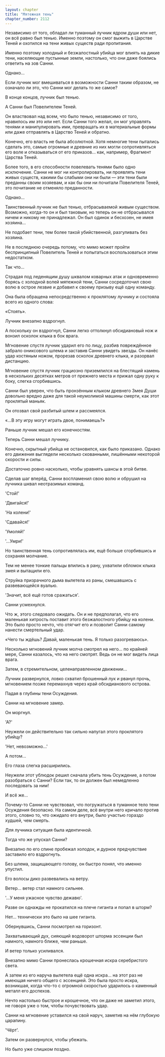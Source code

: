 ```yaml
---
layout: chapter
title: "Мятежная тень"
chapter_number: 2112
---
```




Независимо от того, обладал ли туманный лучник ядром души или нет, он всё равно был тенью. Именно поэтому он смог выжить в Царстве Теней и охотился на тени живых существ ради пропитания.

Именно поэтому холодный и безжалостный убийца мог влиять на дикие тени, населяющие пустынные земли, настолько, что они даже боялись ответить на зов Санни.

Однако...

Если лучник мог вмешиваться в возможности Санни таким образом, не означало ли это, что Санни мог делать то же самое?

В конце концов, лучник был тенью.

А Санни был Повелителем Теней.

Он властвовал над всем, что было тенью, независимо от того, нравилось им это или нет. Если Санни того желал, он мог управлять тенями и манипулировать ими, превращать их в материальные формы или даже отправлять в Царство Теней и обратно.

Конечно, его власть не была абсолютной. Хотя немногие тени пытались сделать это, самые огромные и древние из них могли сопротивляться его воле и отказываться от его приказов... как, например, Фрагмент Царства Теней.

Более того, в его способности повелевать тенями было одно исключение. Санни не мог ни контролировать, ни проявлять тени живых существ, какими бы слабыми они ни были — эти тени были преданны своим хозяевам, и как бы они ни почитали Повелителя Теней, это почитание не отменяло преданности.

Однако...

Таинственный лучник не был тенью, отбрасываемой живым существом. Возможно, когда-то он и был таковым, но теперь он не отбрасывался ничем и никому не принадлежал. Он был одинок и бесхозен, не имея хозяина...

Не подобает тени, тем более такой убийственной, разгуливать без хозяина.

Не в последнюю очередь потому, что мимо может пройти беспринципный Повелитель Теней и попытаться воспользоваться этим недостатком.

Так что...

Страдая под леденящим душу шквалом коварных атак и одновременно борясь с холодной волей мятежной тени, Санни сосредоточил свою волю в острое лезвие и добавил к своему призыву ещё одну команду.

Она была обращена непосредственно к проклятому лучнику и состояла всего из одного слова:

«Стоять».

Лучник внезапно вздрогнул.

А поскольку он вздрогнул, Санни легко оттолкнул обсидиановый нож и вонзил осколок клыка в бок врага.

Мгновение спустя лучник ударил его по лицу, разбив повреждённое забрало ониксового шлема и заставив Санни увидеть звезды. Он нанёс удар костяным ножом, прорезав осколок древнего клыка, и разорвал дистанцию.

Мгновение спустя лучник грациозно приземлился на блестящий камень в нескольких десятках метров от прежнего места и прижал одну руку к боку, слегка сгорбившись.

Санни был уверен, что быть пронзённым клыком древнего Змея Души довольно вредно даже для такой неумолимой машины смерти, как этот проклятый маньяк.

Он отозвал свой разбитый шлем и рассмеялся.

«...В эту игру могут играть двое, понимаешь?»

Раньше лучник мешал его конечностям.

Теперь Санни мешал лучнику.

Конечно, скрытный убийца не остановился, как было приказано. Однако его движения выглядели несколько скованными, лишёнными некоторой скорости и силы.

Достаточно ровно насколько, чтобы уравнять шансы в этой битве.

Сделав шаг вперёд, Санни воспламенил свою волю и обрушил на лучника шквал неотразимых команд.

'Стой!'

'Двигайся!'

'На колени!'

'Сдавайся!'

'Умоляй!'

'...Умри!'

Но таинственная тень сопротивлялась им, ещё больше сгорбившись и сохраняя молчание.

Тем не менее тонкие пальцы впились в рану, ухватили обломок клыка змея и вытащили его.

Струйка призрачного дыма вылетела из раны, смешавшись с развевающейся вуалью.

'Значит, всё ещё готов сражаться'.

Санни усмехнулся.

Что ж, этого следовало ожидать. Он и не предполагал, что его маленькая хитрость поставит этого безжалостного убийцу на колени. Это было просто нечто, что отягчит его и позволит Санни самому нанести смертельный удар.

«Чего ты ждёшь? Давай, маленькая тень. Я только разогреваюсь».

Несколько мгновений лучник молча смотрел на него... по крайней мере, Санни казалось, что на него смотрят. Ведь он не мог видеть лица врага.

Затем, в стремительном, целенаправленном движении...

Лучник развернулся, ловко схватил брошенный лук и рванул прочь, мгновением позже перемахнув через край обсидианового острова.

Падая в глубины тени Осуждения.

Санни на мгновение замер.

Он моргнул.

'А?'

Неужели он действительно так сильно напугал этого проклятого убийцу?

'Нет, невозможно...'

А потом...

Его глаза слегка расширились.

Неужели этот ублюдок решил сначала убить тень Осуждение, а потом разобраться с Санни? Если так, то он должен был немедленно последовать за ним!

И всё же...

Почему-то Санни не чувствовал, что погружаться в туманное тело тени Осуждения безопасно. На самом деле, всё внутри него кричало против этого, словно то, что ожидало его внутри, было участью гораздо худшей, чем смерть.

Для лучника ситуация была идентичной.

Тогда что же упускал Санни?

Внезапно по его спине пробежал холодок, и дурное предчувствие заставило его вздрогнуть.

Без шлема, защищающего голову, он быстро понял, что именно упустил.

Его волосы дико развевались на ветру.

Ветер... ветер стал намного сильнее.

'...У меня ужасное чувство дежавю'.

Разве он однажды не прокатился на плече гиганта и попал в шторм?

Нет... технически это было на шее гиганта.

Обернувшись, Санни посмотрел на горизонт.

Захватывающий дух, сияющий водоворот шторма эссенции был намного, намного ближе, чем раньше.

И ветер только усиливался.

Внезапно мимо Санни пронеслась крошечная искра серебристого света.

А затем из его наруча вылетела ещё одна искра... на этот раз не имеющая ничего общего с эссенцией. Это была просто искра, возникшая, когда что-то с огромной скоростью ударилось о каменный металл его доспехов.

Нечто настолько быстрое и крошечное, что он даже не заметил этого, не говоря уже о том, чтобы почувствовать удар.

Санни на мгновение уставился на свой наруч, заметив на нём глубокую царапину.

'Чёрт'.

Затем он развернулся, чтобы убежать.

Но было уже слишком поздно.

